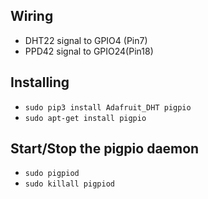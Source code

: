## Wiring
- DHT22 signal to GPIO4 (Pin7)
- PPD42 signal to GPIO24(Pin18)

## Installing
- `sudo pip3 install Adafruit_DHT pigpio`
- `sudo apt-get install pigpio`

## Start/Stop the pigpio daemon
- `sudo pigpiod`
- `sudo killall pigpiod`

